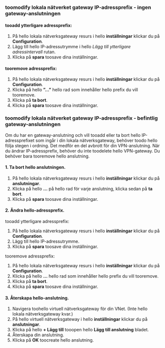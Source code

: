 ### <a name="noconnection"></a>toomodify lokala nätverket gateway IP-adressprefix - ingen gateway-anslutningen

#### <a name="tooadd-additional-address-prefixes"></a>tooadd ytterligare adressprefix:

1. På hello lokala nätverksgateway resurs i hello **inställningar** klickar du på **Configuration**.
2. Lägg till hello IP-adressutrymme i hello *Lägg till ytterligare adressintervall* rutan.
3. Klicka på **spara** toosave dina inställningar.

#### <a name="tooremove-address-prefixes"></a>tooremove adressprefix:

1. På hello lokala nätverksgateway resurs i hello **inställningar** klickar du på **Configuration**.
2. Klicka på hello **”...”** hello rad som innehåller hello prefix du vill tooremove.
3. Klicka på **ta bort**.
4. Klicka på **spara** toosave dina inställningar.

### <a name="withconnection"></a>toomodify lokala nätverket gateway IP-adressprefix - befintlig gateway-anslutningen

Om du har en gateway-anslutning och vill tooadd eller ta bort hello IP-adressprefixet som ingår i din lokala nätverksgateway, behöver toodo hello följa stegen i ordning. Det medför en del avbrott för din VPN-anslutning. När du ändrar IP-adressprefix, behöver du inte toodelete hello VPN-gateway. Du behöver bara tooremove hello anslutning.

#### <a name="1-remove-hello-connection"></a>1. Ta bort hello anslutningen.

1. På hello lokala nätverksgateway resurs i hello **inställningar** klickar du på **anslutningar**.
2. Klicka på hello **...**  på hello rad för varje anslutning, klicka sedan på **ta bort**.
3. Klicka på **spara** toosave dina inställningar.

#### <a name="2-modify-hello-address-prefixes"></a>2. Ändra hello-adressprefix.

tooadd ytterligare adressprefix:

1. På hello lokala nätverksgateway resurs i hello **inställningar** klickar du på **Configuration**.
2. Lägg till hello IP-adressutrymme.
3. Klicka på **spara** toosave dina inställningar.

tooremove adressprefix:

1. På hello lokala nätverksgateway resurs i hello **inställningar** klickar du på **Configuration**.
2. Klicka på hello **...**  hello rad som innehåller hello prefix du vill tooremove.
3. Klicka på **ta bort**.
4. Klicka på **spara** toosave dina inställningar.

#### <a name="3-recreate-hello-connection"></a>3. Återskapa hello-anslutning.

1. Navigera toohello virtuell nätverksgateway för din VNet. (Inte hello lokala nätverksgateway kvar.)
2. På hello virtuell nätverksgateway i hello **inställningar** klickar du på **anslutningar**.
3. Klicka på hello **+ Lägg till** tooopen hello **Lägg till anslutning** bladet.
4. Återskapa din anslutning.
5. Klicka på **OK** toocreate hello anslutning.
